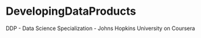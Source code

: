 DevelopingDataProducts
======================

DDP - Data Science Specialization - Johns Hopkins University on Coursera
